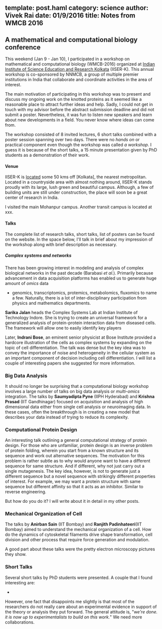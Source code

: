 template: post.haml
category: science
author: Vivek Rai
date: 01/9/2016
title: Notes from WMCB 2016
---
A mathematical and computational biology conference
---

This weekend (Jan 9 - Jan 10), I participated in a workshop on mathematical and
computational biology (WMCB-2016) organized at [Indian Institute of Science
Education and Research Kolkata](http://iiserkol.ac.in/) (IISER-K). This annual
workshop is co-sponsored by NNMCB, a group of multiple premier institutions in
India that collaborate and coordinate activities in the area of interest.

The main motivation of participating in this workshop was to present and discuss
my ongoing work on the knotted proteins as it seemed like a reasonable place to
attract further ideas and help. Sadly, I could not get in touch with my advisor
before the abstract submission deadline and did not submit a poster.
Nevertheless, it was fun to listen new speakers and learn about new developments
in a field. You never know where ideas can come from.

The workshop consisted of 8 invited lectures, 6 short talks combined with
a poster session spanning over two days. There were no *hands on* or practical
component even though the workshop was called *a workshop*. I guess it is
because of the short talks, a 15 minute presentation given by PhD students as
a demonstration of their work.

#### Venue

IISER-K is [located]() some 50 kms off [Kolkata], the nearest metropolitan.
Located in a countryside area with almost nothing around, IISER-K stands proudly
with its large, lush green and beautiful campus. Although, a few of building
units are still under construction, the place will soon be a great center of
research in India.

I visited the main Mohanpur campus. Another transit campus is located at xxx.

#### Talks

The complete list of research talks, short talks, list of posters can be found
on the website. In the space below, I'll talk in brief about my impression of
the workshop along with brief description as necessary.

##### Complex systems and networks

There has been growing interest in modeling and analysis of complex biological
networks in the past decade (Barabasi *et al.*). Primarily because advancement
in data acquisition platforms has enabled us to generate huge amount of *omics*
data
- genomics, transcriptomics, protemics, metabolomics, fluxomics to name a few.
Naturally, there is a lot of inter-disciplinary participation from physics and
mathematics departments.

**Sarika Jalan** heads the Complex Systems Lab at Indian Institute of Technology
Indore. She is trying to create an universal framework for a generalized
analysis of protein-protein interaction data from diseased cells. The framework
will allow one to easily identify key players

Later, **Indrani Bose**, an eminent senior physicist at Bose Institute provided
a hardcore illustration of the cells as complex systems by expanding on the
topic of cell differentiation. The talk was dense but the key idea was to convey
the importance of noise and heterogeneity in the cellular system as an important
component of decision including cell differentiation. I will list a couple of
interesting papers she suggested for more information.

### Big Data Analysis

It should no longer be surprising that a computational biology workshop involves
a large number of talks on big data analysis or *multi-omics* integration. The
talks by **Saumyadipta Pyne** (IIPH Hyderabad) and **Krishna Prasad** (IIT
Gandhinagar) focused on acquisition and analysis of high dimensional data either
from single cell analysis or neuroimaging data. In these cases, often the
breakthrough is in creating a new model that describes your data instead of
trying to reduce its complexity.

### Computational Protein Design

An interesting talk outlining a general computational strategy of protein
design. For those who are unfamiliar, protein design is an inverse problem of
protein folding, wherein you start from a known structure and its sequence and
work out alternative sequences. The motivation for this problem is rather subtle
as to why would anyone want to have a different sequence for same structure. And
if different, why not just carry out a single mutagenesis. The key idea,
however, is not to generate just a different sequence but a novel sequence with
strikingly different properties of interest. For example, we may want a protein
structure with same sequence but different affinity so that it acts as an
inhibitor. Similar to reverse engineering.

But how do you do it? I will write about it in detail in my other posts.

### Mechanical Organization of Cell

The talks by **Anirban Sain** (IIT Bombay) and **Ranjith Padinhateeri**(IIT
Bombay) aimed to understand the mechanical organization of a cell. How do the
dynamics of cytoskeletal filaments drive shape transformation, cell division and
other process that require force generation and modulation.

A good part about these talks were the pretty electron microscopy pictures they
show.

### Short Talks

Several short talks by PhD students were presented. A couple that I found
interesting are:

* 

However, one fact that disappoints me slightly is that most of the researchers
do not really care about an experimental evidence in support of the theory or
analysis they put forward. The general attitude is, "*we're done. it is now up
to experimentalists to build on this work.*" We need more collaborations.
